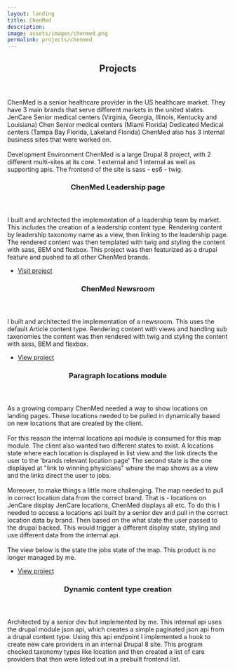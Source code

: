 ```yaml
---
layout: landing
title: ChenMed
description: 
image: assets/images/chenmed.png
permalink: projects/chenmed
---
```


<!-- Main -->
<div id="main">

<!-- One -->
<section id="one">
	<div class="inner">
		<header class="major">
			<h2>Projects</h2>
		</header>
		<p>ChenMed is a senior healthcare provider in the US healthcare market. They have 3 main brands that serve different markets in the united states. JenCare Senior medical centers (Virginia, Georgia, Illinois, Kentucky and Louisiana) Chen Senior medical centers (Miami Florida) Dedicated Medical centers (Tampa Bay Florida, Lakeland Florida) ChenMed also has 3 internal business sites that were worked on. 
        <br><br>Development Environment ChenMed is a large Drupal 8 project, with 2 different multi-sites at its core. 1 external and 1 internal as well as supporting apis. The frontend of the site is sass - es6 - twig.</p>
	</div>
</section>

<!-- Two -->
<section id="two" class="spotlights">
	<section>
		<!-- <a href="generic.html" class="image">
			<img src="../assets/images/pic08.jpg" alt="" data-position="center center" />
		</a> -->
		<div class="content">
			<div class="inner">
				<header class="major">
					<h3>ChenMed Leadership page</h3>
				</header>
<p>
I built and architected the implementation of a leadership team by market.
    This includes the creation of a leadership content type. Rendering content by leadership taxonomy name as a view, then linking to the leadership page.
    <br>
    The rendered content was then templated with twig and styling the content with sass, BEM and flexbox. This project was then featurized as a drupal feature and pushed to all other ChenMed brands.
</p>
				<ul class="actions">
					<li><a href="https://www.jencaremed.com/about-us/market-leadership/richmond-virginia-leadership" class="button" target="_blank" rel="noreferrer">Visit project</a></li>
				</ul>
			</div>
		</div>
	</section>
	<section>
		<!-- <a href="generic.html" class="image">
			<img src="../assets/images/pic09.jpg" alt="" data-position="top center" />
		</a> -->
		<div class="content">
			<div class="inner">
				<header class="major">
					<h3>ChenMed Newsroom</h3>
				</header>
				<p>I built and architected the implementation of a newsroom.
    This uses the default Article content type. Rendering content with views and handling sub taxonomies the content was then rendered with twig and styling the content
    with sass, BEM and flexbox.
				</p>
				<ul class="actions">
					<li><a href="https://www.chenmed.com/news" class="button" target="_blank" rel="noreferrer">View project</a></li>
				</ul>
			</div>
		</div>
	</section>
	<section>
		<!-- <a href="generic.html" class="image">
			<img src="../assets/images/pic10.jpg" alt="" data-position="25% 25%" />
		</a> -->
		<div class="content">
			<div class="inner">
				<header class="major">
					<h3>Paragraph locations module</h3>
				</header>
				<p>As a growing company ChenMed needed a way to show locations on landing pages. These locations needed to be pulled in dynamically based on new locations that are created by the client.
                <br><br>
                For this reason the internal locations api module is consumed for this map module. The client also wanted two different states to exist. A locations state
    where each location is displayed in list view and the 
    link directs the user to the 'brands relevant location page'
    The second state is the one displayed at "link to winning physicians"
    where the map shows as a view and the links direct the user to jobs.
    <br><br>
    Moreover, to make things a little more challenging. The map needed to pull in correct location data from the correct brand. That is - locations on JenCare display JenCare locations, ChenMed displays all etc. To do this I needed to access a locations api built by a senior dev and pull in the correct location data by brand. Then based on the what state the user passed to the drupal backed. This would trigger a different display state, styling and use different data
    from the internal api.
    <br><br>
    The view below is the state the jobs state of the map. This product is no longer managed by me.
    </p>
				<ul class="actions">
					<li><a href="https://www.chenmed.com/winning-physicians" class="button" target="_blank" rel="noreferrer">View project</a></li>
				</ul>
			</div>
		</div>
	</section>
	<section>
		<!-- <a href="generic.html" class="image">
			<img src="../assets/images/pic10.jpg" alt="" data-position="25% 25%" />
		</a> -->
		<div class="content">
			<div class="inner">
				<header class="major">
					<h3>Dynamic content type creation</h3>
				</header>
				<p>Architected by a senior dev but implemented by me. This internal api uses the drupal module json api, which creates a simple paginated json api from a drupal content type. Using this api endpoint I implemented a hook to create new care providers in an internal Drupal 8 site. This program checked taxonomy types like location
    and then created a list of care providers that then were listed out in a prebuilt frontend list.</p>
			</div>
		</div>
	</section>

</section>

</div>
